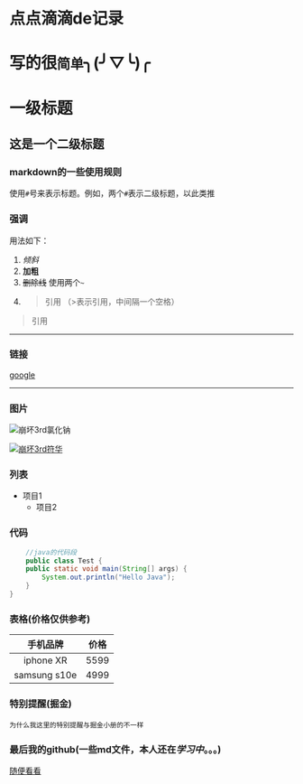 
# 点点滴滴de记录
# 写的很`简单`╮(╯▽╰)╭
# 一级标题
## 这是一个二级标题
### markdown的一些使用规则

使用`#`号来表示标题。例如，两个`#`表示二级标题，以此类推


### 强调
用法如下：
   1. *倾斜*
   2. **加粗**
   3. ~~删除线~~     使用两个`~`
   4. > 引用   （>表示引用，中间隔一个空格）

> 引用
***
### 链接
[google](www..google.com "记得翻墙哦")
***

### 图片
![崩坏3rd氯化钠](https://user-gold-cdn.xitu.io/2019/5/9/16a9c0a20fa782ce?w=1920&h=1080&f=jpeg&s=636289)

[![崩坏3rd符华](https://user-gold-cdn.xitu.io/2019/5/9/16a9c11543b9066f?w=1920&h=1080&f=jpeg&s=1280643)](https://www.bh3.com/valkyria/fuka_c4.html)

### 列表
* 项目1
  * 项目2


### 代码
```java
    //java的代码段
    public class Test {
    public static void main(String[] args) {
        System.out.println("Hello Java");
    }
}
```

### 表格(价格仅供参考)
 手机品牌 | 价格
 :----: | :--:
 iphone XR | 5599
 samsung s10e | 4999
 
### 特别提醒(掘金)
```!
为什么我这里的特别提醒与掘金小册的不一样
```

### 最后我的github(一些md文件，本人还在*学习中*。。。)
[随便看看](https://github.com/GooseberryQAQ/test_idea)
